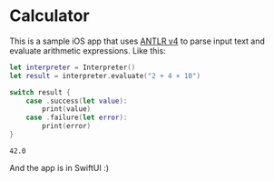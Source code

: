 # Calculator

This is a sample iOS app that uses [ANTLR v4](https://github.com/antlr/antlr4) to parse input text and evaluate arithmetic expressions. Like this:

```swift
let interpreter = Interpreter()
let result = interpreter.evaluate("2 + 4 × 10")

switch result {
    case .success(let value):
        print(value)
    case .failure(let error):
        print(error)        
}
```
```
42.0
```

And the app is in SwiftUI :) 

